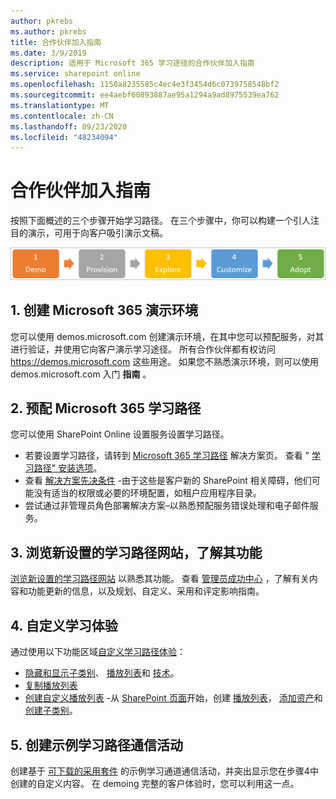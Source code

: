 ```yaml
---
author: pkrebs
ms.author: pkrebs
title: 合作伙伴加入指南
ms.date: 3/9/2019
description: 适用于 Microsoft 365 学习途径的合作伙伴加入指南
ms.service: sharepoint online
ms.openlocfilehash: 1150a8235585c4ec4e3f3454d6c0739758548bf2
ms.sourcegitcommit: ee4aebf60893887ae95a1294a9ad8975539ea762
ms.translationtype: MT
ms.contentlocale: zh-CN
ms.lasthandoff: 09/23/2020
ms.locfileid: "48234094"
---
```

# <a name="partner-onboarding-guide"></a>合作伙伴加入指南
按照下面概述的三个步骤开始学习路径。 在三个步骤中，你可以构建一个引人注目的演示，可用于向客户吸引演示文稿。 

![cg-partner-getfam.png](media/cg-partner-getfam.png)

## <a name="1-create-a-microsoft-365-demonstration-environment"></a>1. 创建 Microsoft 365 演示环境
您可以使用 demos.microsoft.com 创建演示环境，在其中您可以预配服务，对其进行验证，并使用它向客户演示学习途径。 所有合作伙伴都有权访问 https://demos.microsoft.com 这些用途。 如果您不熟悉演示环境，则可以使用 demos.microsoft.com 入门 **指南** 。

## <a name="2-provision-microsoft-365-learning-pathways"></a>2. 预配 Microsoft 365 学习路径
您可以使用 SharePoint Online 设置服务设置学习路径。
- 若要设置学习路径，请转到 [Microsoft 365 学习路径](https://provisioning.sharepointpnp.com/details/3df8bd55-b872-4c9d-88e3-6b2f05344239) 解决方案页。 查看 " [学习路径" 安装选项](https://docs.microsoft.com/office365/customlearning/custom_setupoptions)。 
- 查看 [解决方案先决条件](https://docs.microsoft.com/office365/customlearning/custom_provision) -由于这些是客户新的 SharePoint 相关障碍，他们可能没有适当的权限或必要的环境配置，如租户应用程序目录。
- 尝试通过非管理员角色部署解决方案–以熟悉预配服务错误处理和电子邮件服务。

## <a name="3-explore-your-newly-provisioned-learning-pathways-site-to-get-familiar-with-its-capabilities"></a>3. 浏览新设置的学习路径网站，了解其功能
[浏览新设置的学习路径网站](https://docs.microsoft.com/office365/customlearning/custom_exploresite) 以熟悉其功能。 查看 [管理员成功中心](https://docs.microsoft.com/office365/customlearning/custom_successcenter) ，了解有关内容和功能更新的信息，以及规划、自定义、采用和评定影响指南。

## <a name="4-customize-the-learning-experience"></a>4. 自定义学习体验
通过使用以下功能区域[自定义学习路径体验](https://docs.microsoft.com/office365/customlearning/custom_overview)：
- [隐藏和显示子类别](https://docs.microsoft.com/office365/customlearning/custom_hideshowsub)、 [播放列表](https://docs.microsoft.com/office365/customlearning/custom_hideshowplaylists)和 [技术](https://docs.microsoft.com/office365/customlearning/custom_hideshowtech)。
- [复制播放列表](https://docs.microsoft.com/office365/customlearning/custom_copyplaylist)
- [创建自定义播放列表](https://docs.microsoft.com/office365/customlearning/custom_createnewplaylist) -从 [SharePoint 页面](https://docs.microsoft.com/office365/customlearning/custom_createnewpage)开始，创建 [播放列表](https://docs.microsoft.com/office365/customlearning/custom_createnewplaylist)， [添加资产](https://docs.microsoft.com/office365/customlearning/custom_addassets)和 [创建子类别](https://docs.microsoft.com/office365/customlearning/custom_createnewcat)。

## <a name="5-create-a-sample-learning-pathways-communication-campaign"></a>5. 创建示例学习路径通信活动
创建基于 [可下载的采用套件](https://teamworktools.azurewebsites.net/m365lp/m365lpadoptionkit.zip) 的示例学习通道通信活动，并突出显示您在步骤4中创建的自定义内容。 在 demoing 完整的客户体验时，您可以利用这一点。 


